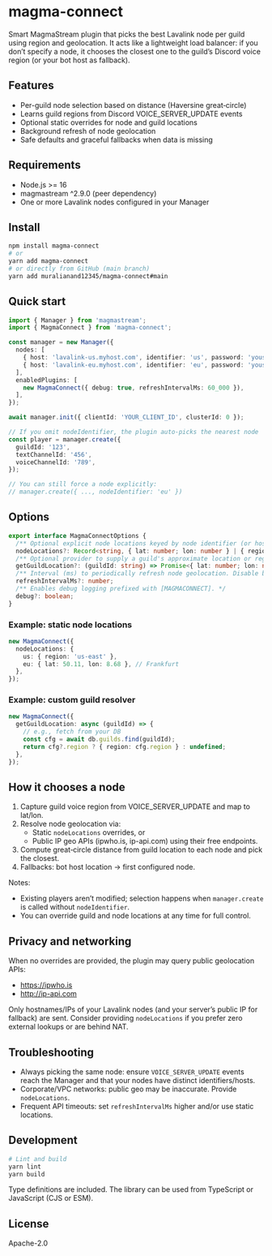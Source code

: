# magma-connect

Smart MagmaStream plugin that picks the best Lavalink node per guild using region and geolocation. It acts like a lightweight load balancer: if you don’t specify a node, it chooses the closest one to the guild’s Discord voice region (or your bot host as fallback).

## Features

- Per-guild node selection based on distance (Haversine great‑circle)
- Learns guild regions from Discord VOICE_SERVER_UPDATE events
- Optional static overrides for node and guild locations
- Background refresh of node geolocation
- Safe defaults and graceful fallbacks when data is missing

## Requirements

- Node.js >= 16
- magmastream ^2.9.0 (peer dependency)
- One or more Lavalink nodes configured in your Manager

## Install

```bash
npm install magma-connect
# or
yarn add magma-connect
# or directly from GitHub (main branch)
yarn add muralianand12345/magma-connect#main
```

## Quick start

```ts
import { Manager } from 'magmastream';
import { MagmaConnect } from 'magma-connect';

const manager = new Manager({
  nodes: [
    { host: 'lavalink-us.myhost.com', identifier: 'us', password: 'youshallnotpass' },
    { host: 'lavalink-eu.myhost.com', identifier: 'eu', password: 'youshallnotpass' },
  ],
  enabledPlugins: [
    new MagmaConnect({ debug: true, refreshIntervalMs: 60_000 }),
  ],
});

await manager.init({ clientId: 'YOUR_CLIENT_ID', clusterId: 0 });

// If you omit nodeIdentifier, the plugin auto-picks the nearest node
const player = manager.create({
  guildId: '123',
  textChannelId: '456',
  voiceChannelId: '789',
});

// You can still force a node explicitly:
// manager.create({ ..., nodeIdentifier: 'eu' })
```

## Options

```ts
export interface MagmaConnectOptions {
  /** Optional explicit node locations keyed by node identifier (or host if no identifier). */
  nodeLocations?: Record<string, { lat: number; lon: number } | { region: string }>;
  /** Optional provider to supply a guild's approximate location or region code. */
  getGuildLocation?: (guildId: string) => Promise<{ lat: number; lon: number } | { region: string } | undefined>;
  /** Interval (ms) to periodically refresh node geolocation. Disable by leaving undefined/0. */
  refreshIntervalMs?: number;
  /** Enables debug logging prefixed with [MAGMACONNECT]. */
  debug?: boolean;
}
```

### Example: static node locations

```ts
new MagmaConnect({
  nodeLocations: {
    us: { region: 'us-east' },
    eu: { lat: 50.11, lon: 8.68 }, // Frankfurt
  },
});
```

### Example: custom guild resolver

```ts
new MagmaConnect({
  getGuildLocation: async (guildId) => {
    // e.g., fetch from your DB
    const cfg = await db.guilds.find(guildId);
    return cfg?.region ? { region: cfg.region } : undefined;
  },
});
```

## How it chooses a node

1. Capture guild voice region from VOICE_SERVER_UPDATE and map to lat/lon.
2. Resolve node geolocation via:
   - Static `nodeLocations` overrides, or
   - Public IP geo APIs (ipwho.is, ip-api.com) using their free endpoints.
3. Compute great‑circle distance from guild location to each node and pick the closest.
4. Fallbacks: bot host location -> first configured node.

Notes:
- Existing players aren’t modified; selection happens when `manager.create` is called without `nodeIdentifier`.
- You can override guild and node locations at any time for full control.

## Privacy and networking

When no overrides are provided, the plugin may query public geolocation APIs:
- https://ipwho.is
- http://ip-api.com

Only hostnames/IPs of your Lavalink nodes (and your server’s public IP for fallback) are sent. Consider providing `nodeLocations` if you prefer zero external lookups or are behind NAT.

## Troubleshooting

- Always picking the same node: ensure `VOICE_SERVER_UPDATE` events reach the Manager and that your nodes have distinct identifiers/hosts.
- Corporate/VPC networks: public geo may be inaccurate. Provide `nodeLocations`.
- Frequent API timeouts: set `refreshIntervalMs` higher and/or use static locations.

## Development

```bash
# Lint and build
yarn lint
yarn build
```

Type definitions are included. The library can be used from TypeScript or JavaScript (CJS or ESM).

## License

Apache-2.0
